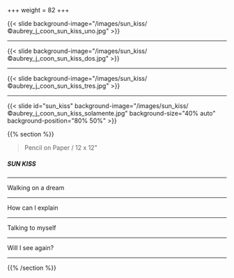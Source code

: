 +++
weight = 82
+++

{{< slide background-image="/images/sun_kiss/©aubrey_j_coon_sun_kiss_uno.jpg" >}}

---

{{< slide background-image="/images/sun_kiss/©aubrey_j_coon_sun_kiss_dos.jpg" >}}

---

{{< slide background-image="/images/sun_kiss/©aubrey_j_coon_sun_kiss_tres.jpg" >}}

---

{{< slide id="sun_kiss" background-image="/images/sun_kiss/©aubrey_j_coon_sun_kiss_solamente.jpg" background-size="40% auto" background-position="80% 50%" >}}

{{% section %}}

> Pencil on Paper / 12 x 12"

##### SUN KISS

---

Walking on a dream

---

How can I explain

---

Talking to myself

---

Will I see again?

---

{{% /section %}}